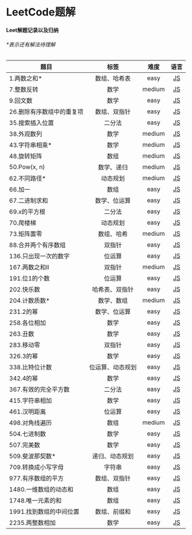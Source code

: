 # LeetCode题解
#### Leet解题记录以及归纳

###### *表示还有解法待理解
| 题目 |标签| 难度 | 语言 |
| ---- |:---:| :---: | :---: |
| 1.两数之和*|数组、哈希表|easy|[JS](easy/two-sum.js)|
| 7.整数反转|数学|medium| [JS](easy/reverse-integer.js)|
| 9.回文数|数学|easy|[JS](easy/palindrome-number.js)|
| 26.删除有序数组中的重复项|数组、双指针|easy|[JS](easy/remove-duplicates-from-sorted-array.js)|
| 35.搜索插入位置|二分法|easy|[JS](easy/search-insert-position.js)|
| 38.外观数列|数学|medium|[JS](medium/count-and-say.js)|
| 43.字符串相乘*|数学|medium|[JS](medium/multiply-strings.js)|
| 48.旋转矩阵|数组|medium|[JS](medium/rotate-image.js)|
| 50.Pow(x, n)|数学、递归|medium|[JS](medium/powx-n.js)|
| 62.不同路径*|动态规划|medium|[JS](medium/unique-paths.js)|
| 66.加一|数组|easy|[JS](easy/plus-one.js)|
| 67.二进制求和|数学、位运算|easy|[JS](easy/add-binary.js)|
| 69.x的平方根|二分法|easy|[JS](easy/sqrtx.js)|
| 70.爬楼梯|动态规划|easy|[JS](easy/climbing-stairs.js)|
| 73.矩阵置零|数组、哈希|medium|[JS](medium/set-matrix-zeroes.js)|
| 88.合并两个有序数组|双指针|easy|[JS](easy/merge-sorted-array.js)|
| 136.只出现一次的数字|位运算|easy|[JS](easy/single-number.js)|
| 167.两数之和II|双指针|medium|[JS](medium/two-sum-ii-input-array-is-sorted.js)|
| 191.位1的个数|位运算|easy|[JS](easy/number-of-1-bits.js)|
| 202.快乐数|哈希表、双指针|easy|[JS](easy/happy-number.js)|
| 204.计数质数*|数学、数组|medium|[JS](medium/count-primes.js)|
| 231.2的幂|数学、位运算|easy|[JS](easy/power-of-two.js)|
| 258.各位相加|数学|easy|[JS](easy/add-digits.js)|
| 263.丑数|数学|easy|[JS](easy/ugly-number.js)|
| 283.移动零|双指针|easy|[JS](easy/move-zeroes.js)|
| 326.3的幂|数学|easy|[JS](easy/power-of-three.js)|
| 338.比特位计数|位运算、动态规划|easy|[JS](easy/counting-bits.js)|
| 342.4的幂|数学|easy|[JS](easy/power-of-four.js)|
| 367.有效的完全平方数|二分法|easy|[JS](easy/valid-perfect-square.js)|
| 415.字符串相加|数学|easy|[JS](easy/add-strings.js)|
| 461.汉明距离|位运算|easy|[JS](easy/hamming-distance.js)|
| 498.对角线遍历|数组|medium|[JS](medium/diagonal-traverse.js)|
| 504.七进制数|数学|easy|[JS](easy/base-7.js)|
| 507.完美数|数学|easy|[JS](easy/perfect-number.js)|
| 509.斐波那契数*|递归、动态规划|easy|[JS](easy/fibonacci-numbe.js)|
| 709.转换成小写字母|字符串|easy|[JS](easy/to-lower-case.js)|
| 977.有序数组的平方|数组、双指针|easy|[JS](easy/squares-of-a-sorted-array)|
| 1480.一维数组的动态和|数组|easy|[JS](easy/running-sum-of-1d-array.js)|
| 1748.唯一元素的和|数组|easy|[JS](easy/sum-of-unique-elements.js)|
| 1991.找到数组的中间位置|数组、前缀和|easy|[JS](easy/find-the-middle-index-in-array.js)|
| 2235.两整数相加|数学|easy|[JS](easy/add-two-integers.js)|
